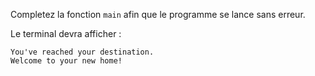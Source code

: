 Completez la fonction `main` afin que le programme se lance sans erreur.

Le terminal devra afficher :

    You've reached your destination.
    Welcome to your new home!